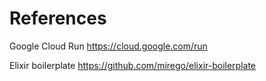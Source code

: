 # References

Google Cloud Run
<https://cloud.google.com/run>

Elixir boilerplate
<https://github.com/mirego/elixir-boilerplate>